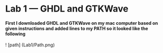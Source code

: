 # Lab 1 — GHDL and GTKWave
#### First I downloaded GHDL and GTKWave on my mac computer based on given instructions and added lines to my PATH so it looked like the following
! [path] (Lab1/Path.png)




